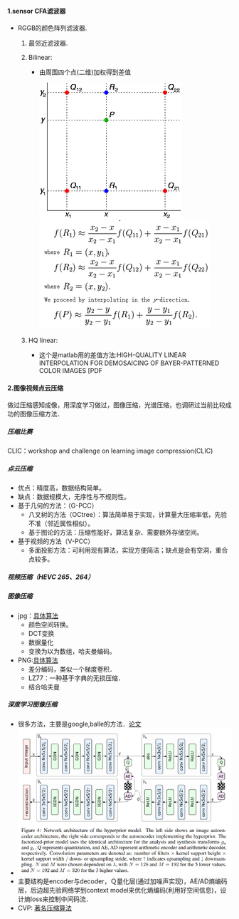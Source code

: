 #### 1.sensor CFA滤波器

- RGGB的颜色阵列滤波器.

  1. 最邻近滤波器.

  2. Bilinear:

     - 由周围四个点(二维)加权得到差值

       ![示意图](./img/1.png)![公式](./img/2.png)

  3. HQ linear:

     - 这个是matlab用的差值方法:HIGH-QUALITY LINEAR INTERPOLATION FOR DEMOSAICING OF BAYER-PATTERNED COLOR IMAGES [PDF

       


#### 2.图像视频点云压缩

做过压缩感知成像，用深度学习做过，图像压缩，光谱压缩，也调研过当前比较成功的图像压缩方法．

##### 压缩比赛

CLIC：workshop and challenge on learning image compression(CLIC)

##### 点云压缩

- 优点：精度高，数据结构简单。
- 缺点：数据规模大，无序性与不规则性。
- 基于几何的方法：（G-PCC）
  - 八叉树的方法（OCtree）：算法简单易于实现，计算量大压缩率低，先验不准（邻近属性相似）。
  - 基于图论的方法：压缩性能好，算法复杂、需要额外存储空间。
- 基于视频的方法（V-PCC）
  - 多面投影方法：可利用现有算法，实现方便简洁；缺点是会有空洞，重合点较多。

##### 视频压缩（HEVC 265、264）

##### 图像压缩

- jpg：[具体算法](https://www.cnblogs.com/Arvin-JIN/p/9133745.html)
  - 颜色空间转换。
  - DCT变换
  - 数据量化
  - 变换为以为数组，哈夫曼编码。
- PNG:[具体算法](https://www.cnblogs.com/en-heng/p/4992916.html)
  - 差分编码，类似一个梯度卷积．
  - LZ77：一种基于字典的无损压缩．
  - 结合哈夫曼

##### 深度学习图像压缩

- 很多方法，主要是google,balle的方法．[论文](https://arxiv.org/pdf/1802.01436.pdf)
- ![图解](img/4.png)
- 主要结构是encoder与decoder，Ｑ量化层(通过加噪声实现)，AE/AD熵编码层，后边超先验网络学到context model来优化熵编码(利用好空间信息)，设计熵loss来控制中间码流．
- CVP: [著名压缩算法](https://github.com/lumingzzz)